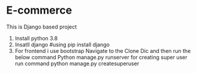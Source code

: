 # E-commerce
This is Django based project
1. Install python 3.8
2. Insatll django #using pip install django
3. For frontend i use bootstrap
Navigate to the Clone Dic and then run the below command
Python manage.py runserver 
for creating super user run command
python manage.py createsuperuser

